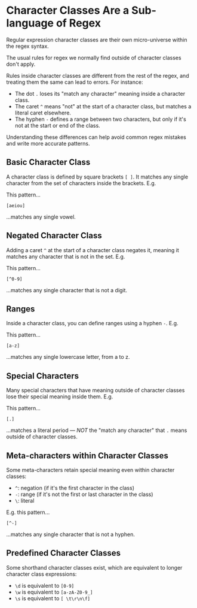 # Character Classes Are a Sub-language of Regex

Regular expression character classes are their own micro-universe within the regex syntax.

The usual rules for regex we normally find outside of character classes don't apply.

Rules inside character classes are different from the rest of the regex, and treating them the same can lead to errors. For instance:

- The dot `.` loses its "match any character" meaning inside a character class.
- The caret `^` means "not" at the start of a character class, but matches a literal caret elsewhere.
- The hyphen `-` defines a range between two characters, but only if it's not at the start or end of the class.

Understanding these differences can help avoid common regex mistakes and write more accurate patterns.

## Basic Character Class

A character class is defined by square brackets `[ ]`. It matches any single character from the set of characters inside the brackets. E.g.

This pattern...

```regex
[aeiou]
```

...matches any single vowel.

## Negated Character Class

Adding a caret `^` at the start of a character class negates it, meaning it matches any character that is not in the set. E.g.

This pattern...

```regex
[^0-9]
```

...matches any single character that is not a digit.

## Ranges

Inside a character class, you can define ranges using a hyphen `-`. E.g.

This pattern...

```regex
[a-z]
```

...matches any single lowercase letter, from a to z.

## Special Characters

Many special characters that have meaning outside of character classes lose their special meaning inside them.
E.g.

This pattern...

```regex
[.]
```

...matches a literal period — _NOT_ the "match any character" that `.` means outside of character classes.

## Meta-characters within Character Classes

Some meta-characters retain special meaning even within character classes:

- `^`: negation (if it's the first character in the class)
- `-`: range (if it's not the first or last character in the class)
- `\`: literal

E.g. this pattern...

```regex
[^-]
```

...matches any single character that is not a hyphen.

## Predefined Character Classes

Some shorthand character classes exist, which are equivalent to longer character class expressions:

- `\d` is equivalent to `[0-9]`
- `\w` is equivalent to `[a-zA-Z0-9_]`
- `\s` is equivalent to `[ \t\r\n\f]`
